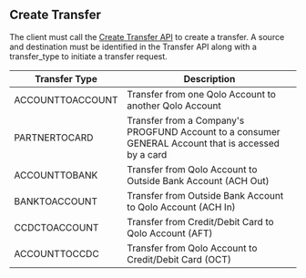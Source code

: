 ## Create Transfer

The client must call the [Create Transfer API](https://devapi.qolopay.com/index.html#operation/CreateTransfer) to create a transfer. A source and destination must be identified in the Transfer API along with a transfer_type to initiate a transfer request.

| Transfer Type | Description |
| --- | --- |
| ACCOUNTTOACCOUNT | Transfer from one Qolo Account to another Qolo Account |
| PARTNERTOCARD | Transfer from a Company&#39;s PROGFUND Account to a consumer GENERAL Account that is accessed by a card |
| ACCOUNTTOBANK | Transfer from Qolo Account to Outside Bank Account (ACH Out) |
| BANKTOACCOUNT | Transfer from Outside Bank Account to Qolo Account (ACH In) |
| CCDCTOACCOUNT | Transfer from Credit/Debit Card to Qolo Account (AFT) |
| ACCOUNTTOCCDC | Transfer from Qolo Account to Credit/Debit Card (OCT) |

